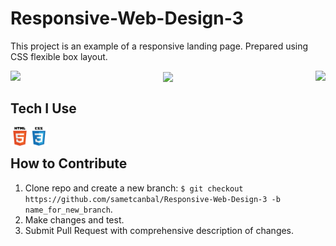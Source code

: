 # Responsive-Web-Design-3
This project is an example of a responsive landing page. Prepared using CSS flexible box layout.

<div align="center">
<img src="https://user-images.githubusercontent.com/119509334/234908815-dc84fc30-c945-4a0b-b9e2-ad875657538a.png" align="left">
<img src="https://user-images.githubusercontent.com/119509334/234909505-bc82563d-f99f-48c0-8625-2e258a05a617.png" align="center">
<img src="https://user-images.githubusercontent.com/119509334/234907967-c0a75944-2c57-45ff-96b3-c0c48d161354.png" align="right"></div>



## Tech I Use
<img align="left" src="https://raw.githubusercontent.com/github/explore/80688e429a7d4ef2fca1e82350fe8e3517d3494d/topics/html/html.png" width="30">
<img align="left" src="https://raw.githubusercontent.com/github/explore/80688e429a7d4ef2fca1e82350fe8e3517d3494d/topics/css/css.png" width="30">

<br>

## How to Contribute
1. Clone repo and create a new branch: `$ git checkout https://github.com/sametcanbal/Responsive-Web-Design-3 -b name_for_new_branch`.
2. Make changes and test.
3. Submit Pull Request with comprehensive description of changes.
